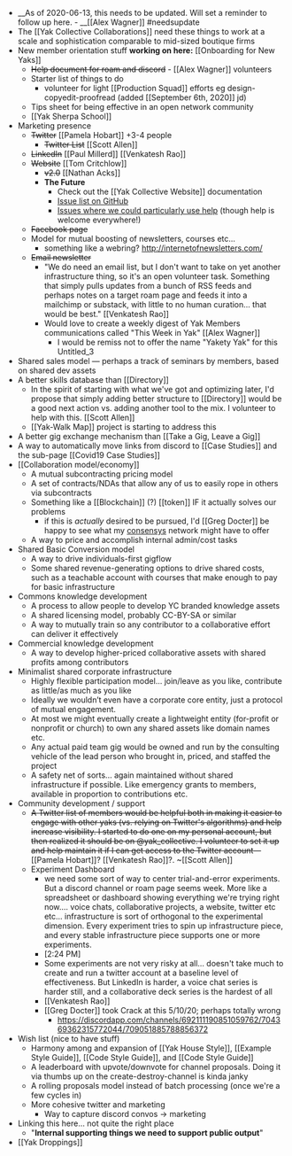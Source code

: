 - __As of 2020-06-13, this needs to be updated. Will set a reminder to follow up here. - __[[Alex Wagner]] #needsupdate
- The [[Yak Collective Collaborations]] need these things to work at a scale and sophistication comparable to mid-sized boutique firms
- New member orientation stuff __working on here:__ [[Onboarding for New Yaks]]
    - ~~Help document for roam and discord~~ - [[Alex Wagner]] volunteers
    - Starter list of things to do
        - volunteer for light [[Production Squad]] efforts eg design-copyedit-proofread (added [[September 6th, 2020]] jd)
    - Tips sheet for being effective in an open network community
    - [[Yak Sherpa School]]
- Marketing presence
    - ~~Twitter~~   [[Pamela Hobart]] +3-4 people 
        - ~~Twitter List~~ [[Scott Allen]]
    - ~~LinkedIn~~   [[Paul Millerd]] [[Venkatesh Rao]]
    - ~~Website~~  [[Tom Critchlow]]  
        - ~~v2.0~~ [[Nathan Acks]]
        - **The Future**
            - Check out the [[Yak Collective Website]] documentation
            - [Issue list on GitHub](https://github.com/The-Yak-Collective/yakcollective/issues)
            - [Issues where we could particularly use help](https://github.com/The-Yak-Collective/yakcollective/issues?q=is%3Aopen+is%3Aissue+label%3A%22help+wanted%22) (though help is welcome everywhere!)
    - ~~Facebook page~~ 
    - Model for mutual boosting of newsletters, courses etc...
        - something like a webring? http://internetofnewsletters.com/
    - ~~Email newsletter~~
        - "We do need an email list, but I don't want to take on yet another infrastructure thing, so it's an open volunteer task. Something that simply pulls updates from a bunch of RSS feeds and perhaps notes on a target roam page and feeds it into a mailchimp or substack, with little to no human curation... that would be best." [[Venkatesh Rao]]
        - Would love to create a weekly digest of Yak Members communications called "This Week in Yak" [[Alex Wagner]]
            - I would be remiss not to offer the name "Yakety Yak" for this Untitled_3 
- Shared sales model — perhaps a track of seminars by members, based on shared dev assets
- A better skills database than [[Directory]]
    - In the spirit of starting with what we've got and optimizing later, I'd propose that simply adding better structure to [[Directory]] would be a good next action vs. adding another tool to the mix. I volunteer to help with this. [[Scott Allen]]
    - [[Yak-Walk Map]] project is starting to address this 
- A better gig exchange mechanism than [[Take a Gig, Leave a Gig]]
- A way to automatically move links from discord to [[Case Studies]] and the sub-page [[Covid19 Case Studies]]
- [[Collaboration model/economy]]
    - A mutual subcontracting pricing model
    - A set of contracts/NDAs that allow any of us to easily rope in others via subcontracts
    - Something like a [[Blockchain]] (?) [[token]] IF it actually solves our problems
        - if this is *actually* desired to be pursued, I'd [[Greg Docter]] be happy to see what my [consensys](https://consensys.net/) network might have to offer
    - A way to price and accomplish internal admin/cost tasks
- Shared Basic Conversion model
    - A way to drive individuals-first gigflow
    - Some shared revenue-generating options to drive shared costs, such as a teachable account with courses that make enough to pay for basic infrastructure
- Commons knowledge development
    - A process to allow people to develop YC branded knowledge assets
    - A shared licensing model, probably CC-BY-SA or similar
    - A way to mutually train so any contributor to a collaborative effort can deliver it effectively 
- Commercial knowledge development
    - A way to develop higher-priced collaborative assets with shared profits among contributors
- Minimalist shared corporate infrastructure
    - Highly flexible participation  model... join/leave as you like, contribute as little/as much as you like
    - Ideally we wouldn’t even have a corporate core entity, just a protocol of mutual engagement.
    - At most we might eventually create a lightweight entity (for-profit or nonprofit or church) to own any shared assets like domain names etc.
    - Any actual paid team gig would be owned and run by the consulting vehicle of the lead person who brought in, priced, and staffed the project
    - A safety net of sorts... again maintained without shared infrastructure if possible. Like emergency grants to members, available in proportion to contributions etc.
- Community development / support
    - ~~A Twitter list of members would be helpful both in making it easier to engage with other yaks (vs. relying on Twitter's algorithms) and help increase visibility. I started to do one on my personal account, but then realized it should be on @yak_collective. I volunteer to set it up and help maintain it if I can get access to the Twitter account~~—[[Pamela Hobart]]? [[Venkatesh Rao]]?. ~[[Scott Allen]]
    - Experiment Dashboard
        - we need some sort of way to center trial-and-error experiments. But a discord channel or roam page seems week. More like a spreadsheet or dashboard showing everything we're trying right now.... voice chats, collaborative projects, a website, twitter etc etc... infrastructure is sort of orthogonal to the experimental dimension. Every experiment tries to spin up infrastructure piece, and every stable infrastructure piece supports one or more experiments.
        - [2:24 PM]
        - Some experiments are not very risky at all... doesn't take much to create and run a twitter account at a baseline level of effectiveness. But LinkedIn is harder, a voice chat series is harder still, and a collaborative deck series is the hardest of all
        - [[Venkatesh Rao]]
        - [[Greg Docter]] took Crack at this 5/10/20; perhaps totally wrong
            - https://discordapp.com/channels/692111190851059762/704369362315772044/709051885788856372
- Wish list (nice to have stuff)
    - Harmony among and expansion of [[Yak House Style]], [[Example Style Guide]], [[Code Style Guide]], and [[Code Style Guide]]
    - A leaderboard with upvote/downvote for channel proposals. Doing it via thumbs up on the create-destroy-channel is kinda janky
    - A rolling proposals model instead of batch processing (once we're a few cycles in)
    - More cohesive twitter and marketing 
        - Way to capture discord convos -> marketing
- Linking this here... not quite the right place
    - "**Internal supporting things we need to support public output**"
- [[Yak Droppings]]
